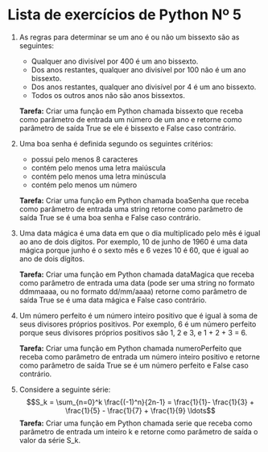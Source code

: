 # Lista de exercícios de Python Nº 5

1. As regras para determinar se um ano é ou não um bissexto são as seguintes:
   - Qualquer ano divisível por 400 é um ano bissexto.
   - Dos anos restantes, qualquer ano divisível por 100 não é um ano bissexto.
   -  Dos anos restantes, qualquer ano divisível por 4 é um ano bissexto.
   -  Todos os outros anos não são anos bissextos.
   
    **Tarefa:**
    Criar uma função em Python chamada bissexto que receba como parâmetro de entrada um número de um ano
    e retorne como parâmetro de saída True se ele é bissexto e False caso contrário.

2. Uma boa senha é definida segundo os seguintes critérios:
   -  possui pelo menos 8 caracteres
   - contém pelo menos uma letra maiúscula
   - contém pelo menos uma letra minúscula
   - contém pelo menos um número
   
   **Tarefa:**
   Criar uma função em Python chamada boaSenha que receba como parâmetro de entrada uma string retorne
   como parâmetro de saída True se é uma boa senha e False caso contrário.
3. Uma data mágica é uma data em que o dia multiplicado pelo mês é igual ao ano de dois dígitos. Por exemplo, 10
de junho de 1960 é uma data mágica porque junho é o sexto mês e 6 vezes 10 é 60, que é igual ao ano de dois
dígitos.

    **Tarefa:**
Criar uma função em Python chamada dataMagica que receba como parâmetro de entrada uma data (pode ser
uma string no formato ddmmaaaa, ou no formato dd/mm/aaaa) retorne como parâmetro de saída True se é uma
data mágica e False caso contrário.
4. Um número perfeito é um número inteiro positivo que é igual à soma de seus divisores próprios positivos. Por exemplo, 6 é um número perfeito porque seus divisores próprios positivos são 1, 2 e 3, e 1 + 2 + 3 = 6.

    **Tarefa:** Criar uma função em Python chamada numeroPerfeito que receba como parâmetro de entrada um número inteiro positivo e retorne como parâmetro de saída True se é um número perfeito e False caso contrário.
5. Considere a seguinte série:
$$S_k = \sum_{n=0}^k \frac{(-1)^n}{2n-1} = \frac{1}{1}- \frac{1}{3} + \frac{1}{5} - \frac{1}{7} + \frac{1}{9} \ldots$$
**Tarefa:** Criar uma função em Python chamada serie que receba como parâmetro de entrada um inteiro k e retorne como parâmetro de saída o valor da série S_k.